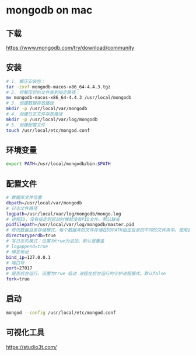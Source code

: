 # mongodb on mac

## 下载

<https://www.mongodb.com/try/download/community>

## 安装

```bash
# 1. 解压安装包：
tar -zxvf mongodb-macos-x86_64-4.4.3.tgz
# 2. 将解压后的文件放到指定路径：
mv mongodb-macos-x86_64-4.4.3 /usr/local/mongodb
# 3. 创建数据存放路径
mkdir -p /usr/local/var/mongodb
# 4. 创建日志文件存放路径
mkdir -p /usr/local/var/log/mongodb
# 5. 创建配置文件
touch /usr/local/etc/mongod.conf
```

## 环境变量

```bash
export PATH=/usr/local/mongodb/bin:$PATH
```

## 配置文件

```bash
# 数据库文件位置
dbpath=/usr/local/var/mongodb
# 日志文件路径
logpath=/usr/local/var/log/mongodb/mongo.log
# 进程ID，没有指定则启动时候就没有PID文件。默认缺省
pidfilepath=/usr/local/var/log/mongodb/master.pid
# 修改数据目录存储模式，每个数据库的文件存储在DBPATH指定目录的不同的文件夹中。使用此选项，可以配置的MongoDB将数据存储在>不同的磁盘设备上，以提高写入吞吐量或磁盘容量。默认为false。
directoryperdb=true
# 写日志的模式：设置为true为追加。默认是覆盖
# logappend=true
# 绑定地址
bind_ip=127.0.0.1
# 端口号
port=27017
# 是否后台运行，设置为true 启动 进程在后台运行的守护进程模式。默认false
fork=true
```

## 启动

```bash
mongod --config /usr/local/etc/mongod.conf
```

## 可视化工具

<https://studio3t.com/>
